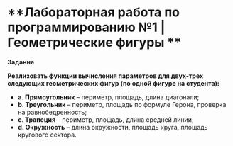 # **Лабораторная работа по программированию №1 | Геометрические фигуры **

**Задание**

**Реализовать функции вычисления параметров для двух-трех следующих геометрических фигур (по одной фигуре на студента):**  

- **a. Прямоугольник** – периметр, площадь, длина диагонали;  
- **b. Треугольник** – периметр, площадь по формуле Герона, проверка на равнобедренность;  
- **c. Трапеция** – периметр, площадь, длина средней линии;  
- **d. Окружность** – длина окружности, площадь круга, площадь кругового сектора.
